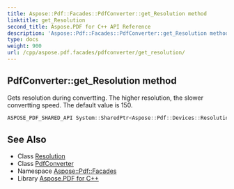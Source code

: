 ```yaml
---
title: Aspose::Pdf::Facades::PdfConverter::get_Resolution method
linktitle: get_Resolution
second_title: Aspose.PDF for C++ API Reference
description: 'Aspose::Pdf::Facades::PdfConverter::get_Resolution method. Gets resolution during convertting. The higher resolution, the slower convertting speed. The default value is 150 in C++.'
type: docs
weight: 900
url: /cpp/aspose.pdf.facades/pdfconverter/get_resolution/
---
```

## PdfConverter::get_Resolution method


Gets resolution during convertting. The higher resolution, the slower convertting speed. The default value is 150.

```cpp
ASPOSE_PDF_SHARED_API System::SharedPtr<Aspose::Pdf::Devices::Resolution> Aspose::Pdf::Facades::PdfConverter::get_Resolution() const
```

## See Also

* Class [Resolution](../../../aspose.pdf.devices/resolution/)
* Class [PdfConverter](../)
* Namespace [Aspose::Pdf::Facades](../../)
* Library [Aspose.PDF for C++](../../../)
